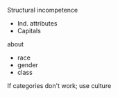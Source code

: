 Structural incompetence

- Ind. attributes
- Capitals

about
- race
- gender
- class

If categories don't work; use culture

